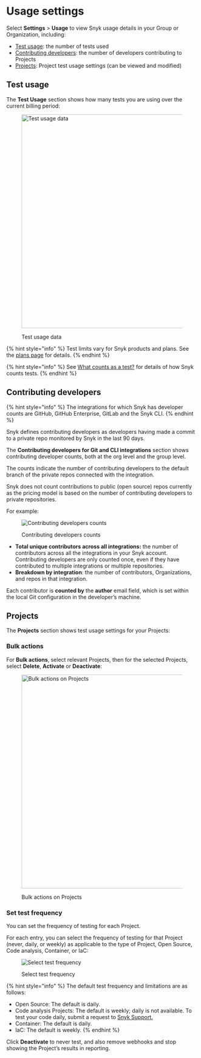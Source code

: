 # Usage settings

Select **Settings** > **Usage** to view Snyk usage details in your Group or Organization, including:

* [Test usage](usage-settings.md#test-usage): the number of tests used
* [Contributing developers](usage-settings.md#contributing-developers): the number of developers contributing to Projects
* [Projects](usage-settings.md#projects): Project test usage settings (can be viewed and modified)

## Test usage

The **Test Usage** section shows how many tests you are using over the current billing period:

<div align="left">

<figure><img src="../../.gitbook/assets/test-usage.png" alt="Test usage data" width="563"><figcaption><p>Test usage data</p></figcaption></figure>

</div>

{% hint style="info" %}
Test limits vary for Snyk products and plans. See the [plans page](https://snyk.io/plans/) for details.
{% endhint %}

{% hint style="info" %}
See [What counts as a test?](https://support.snyk.io/hc/en-us/articles/360000925418-What-counts-as-a-test-) for details of how Snyk counts tests.
{% endhint %}

## Contributing developers

{% hint style="info" %}
The integrations for which Snyk has developer counts are GitHub, GitHub Enterprise, GitLab and the Snyk CLI.
{% endhint %}

Snyk defines contributing developers as developers having made a commit to a private repo monitored by Snyk in the last 90 days.

The **Contributing developers for Git and CLI integrations** section shows contributing developer counts, both at the org level and the group level.

The counts indicate the number of contributing developers to the default branch of the private repos connected with the integration.

Snyk does not count contributions to public (open source) repos currently as the pricing model is based on the number of contributing developers to private repositories.

For example:

<figure><img src="../../.gitbook/assets/image__10_.png" alt="Contributing developers counts"><figcaption><p>Contributing developers counts</p></figcaption></figure>

* **Total unique contributors across all integrations:** the number of contributors across all the integrations in your Snyk account. Contributing developers are only counted once, even if they have contributed to multiple integrations or multiple repositories.
* **Breakdown by integration**: the number of contributors, Organizations, and repos in that integration.

Each contributor is **counted by** the **author** email field, which is set within the local Git configuration in the developer’s machine.

## Projects

The **Projects** section shows test usage settings for your Projects:

### Bulk actions

For **Bulk actions**, select relevant Projects, then for the selected Projects, select **Delete**, **Activate** or **Deactivate**:

<div align="left">

<figure><img src="../../.gitbook/assets/usage-projects-bulk-actions.png" alt="Bulk actions on Projects" width="563"><figcaption><p>Bulk actions on Projects</p></figcaption></figure>

</div>

### Set test frequency

You can set the frequency of testing for each Project.&#x20;

For each entry, you can select the frequency of testing for that Project (never, daily, or weekly) as applicable to the type of Project, Open Source, Code analysis, Container, or IaC:

<div align="left">

<figure><img src="../../.gitbook/assets/usage-projects-single.png" alt="Select test frequency"><figcaption><p>Select test frequency</p></figcaption></figure>

</div>

{% hint style="info" %}
The default test frequency and limitations are as follows:

* Open Source: The default is daily.
* Code analysis Projects: The default is weekly; daily is not available. To test your code daily, submit a request to [Snyk Support.](https://support.snyk.io/hc/en-us/requests)
* Container: The default is daily.
* IaC: The default is weekly.
{% endhint %}

Click **Deactivate** to never test, and also remove webhooks and stop showing the Project’s results in reporting.
